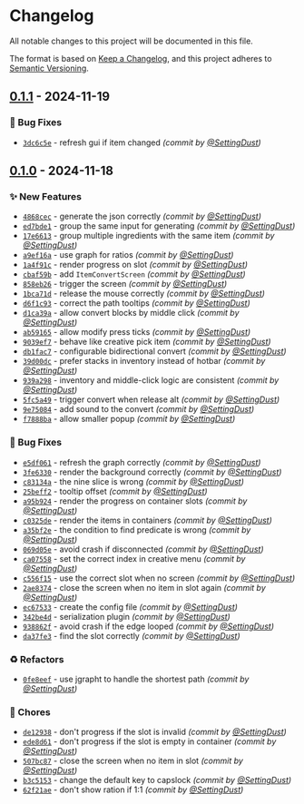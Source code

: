 # Changelog
All notable changes to this project will be documented in this file.

The format is based on [Keep a Changelog](https://keepachangelog.com/en/1.0.0/),
and this project adheres to [Semantic Versioning](https://semver.org/spec/v2.0.0.html).

## [0.1.1] - 2024-11-19
### :bug: Bug Fixes
- [`3dc6c5e`](https://github.com/game-design-driven/ItemConverter/commit/3dc6c5e9e333db8fae38fa02b824a5a1f263b8d0) - refresh gui if item changed *(commit by [@SettingDust](https://github.com/SettingDust))*


## [0.1.0] - 2024-11-18
### :sparkles: New Features
- [`4868cec`](https://github.com/game-design-driven/ItemConverter/commit/4868cecf65f442fba293ca2086a805028833ee23) - generate the json correctly *(commit by [@SettingDust](https://github.com/SettingDust))*
- [`ed7bde1`](https://github.com/game-design-driven/ItemConverter/commit/ed7bde1192311a4fcabafe9bae980818645632f2) - group the same input for generating *(commit by [@SettingDust](https://github.com/SettingDust))*
- [`17e6613`](https://github.com/game-design-driven/ItemConverter/commit/17e661382f2440270f4f8ec92a8e2c74d6fa25d2) - group multiple ingredients with the same item *(commit by [@SettingDust](https://github.com/SettingDust))*
- [`a9ef16a`](https://github.com/game-design-driven/ItemConverter/commit/a9ef16a03530a15704cb3ce1a5c94840e0738d81) - use graph for ratios *(commit by [@SettingDust](https://github.com/SettingDust))*
- [`1a4f91c`](https://github.com/game-design-driven/ItemConverter/commit/1a4f91cd1de1b1f0588b978fd12e565baf240c9e) - render progress on slot *(commit by [@SettingDust](https://github.com/SettingDust))*
- [`cbaf59b`](https://github.com/game-design-driven/ItemConverter/commit/cbaf59b3f31d3a913d6a02dbb8f0d9b513a3db10) - add `ItemConvertScreen` *(commit by [@SettingDust](https://github.com/SettingDust))*
- [`858eb26`](https://github.com/game-design-driven/ItemConverter/commit/858eb26a618ddf66b7ee31e4c004902da5e8d2b9) - trigger the screen *(commit by [@SettingDust](https://github.com/SettingDust))*
- [`1bca71d`](https://github.com/game-design-driven/ItemConverter/commit/1bca71d4c944b0dc353b527c1ed12be3495c9d64) - release the mouse correctly *(commit by [@SettingDust](https://github.com/SettingDust))*
- [`d6f1c93`](https://github.com/game-design-driven/ItemConverter/commit/d6f1c93470665057ec83235fd1820a342215f381) - correct the path tooltips *(commit by [@SettingDust](https://github.com/SettingDust))*
- [`d1ca39a`](https://github.com/game-design-driven/ItemConverter/commit/d1ca39a9a515c90e4e17e93f465d8c142b2ece23) - allow convert blocks by middle click *(commit by [@SettingDust](https://github.com/SettingDust))*
- [`ab59165`](https://github.com/game-design-driven/ItemConverter/commit/ab591656a9ad2ac2206becc5651a7b47525bbf36) - allow modify press ticks *(commit by [@SettingDust](https://github.com/SettingDust))*
- [`9039ef7`](https://github.com/game-design-driven/ItemConverter/commit/9039ef7fb908ff8c29811877907df639c176f0f6) - behave like creative pick item *(commit by [@SettingDust](https://github.com/SettingDust))*
- [`db1fac7`](https://github.com/game-design-driven/ItemConverter/commit/db1fac7858ac5d8e1371add3ece2c5e75faddd1e) - configurable bidirectional convert *(commit by [@SettingDust](https://github.com/SettingDust))*
- [`39d00dc`](https://github.com/game-design-driven/ItemConverter/commit/39d00dc30813bee8dab22734281d041a5d7650ef) - prefer stacks in inventory instead of hotbar *(commit by [@SettingDust](https://github.com/SettingDust))*
- [`939a298`](https://github.com/game-design-driven/ItemConverter/commit/939a298b1cd4d5404b2763379a4ccf70eef81fa1) - inventory and middle-click logic are consistent *(commit by [@SettingDust](https://github.com/SettingDust))*
- [`5fc5a49`](https://github.com/game-design-driven/ItemConverter/commit/5fc5a49d7a9e3a94213493694d4c9288d6ee7559) - trigger convert when release alt *(commit by [@SettingDust](https://github.com/SettingDust))*
- [`9e75084`](https://github.com/game-design-driven/ItemConverter/commit/9e750846d91bb8104fd9921fd19fd93189e2722e) - add sound to the convert *(commit by [@SettingDust](https://github.com/SettingDust))*
- [`f7888ba`](https://github.com/game-design-driven/ItemConverter/commit/f7888ba06517c1d8605e2fdbee891d6119949941) - allow smaller popup *(commit by [@SettingDust](https://github.com/SettingDust))*

### :bug: Bug Fixes
- [`e5df061`](https://github.com/game-design-driven/ItemConverter/commit/e5df061ba25c72ae11817ebe87c330bb5651dc8b) - refresh the graph correctly *(commit by [@SettingDust](https://github.com/SettingDust))*
- [`3fe6330`](https://github.com/game-design-driven/ItemConverter/commit/3fe633057e2dca4c00dfc1fbff9841039b089e0a) - render the background correctly *(commit by [@SettingDust](https://github.com/SettingDust))*
- [`c83134a`](https://github.com/game-design-driven/ItemConverter/commit/c83134a9d30295d24cd578d8fecd9357a8dfe499) - the nine slice is wrong *(commit by [@SettingDust](https://github.com/SettingDust))*
- [`25beff2`](https://github.com/game-design-driven/ItemConverter/commit/25beff250006362ce583bf8565920c2e84ad5d60) - tooltip offset *(commit by [@SettingDust](https://github.com/SettingDust))*
- [`a95b924`](https://github.com/game-design-driven/ItemConverter/commit/a95b9245c6e8f7a1a2a9587d8aae6e22f66445fb) - render the progress on container slots *(commit by [@SettingDust](https://github.com/SettingDust))*
- [`c0325de`](https://github.com/game-design-driven/ItemConverter/commit/c0325de99f3b407a38f76cb1a5ee3a2c781992ce) - render the items in containers *(commit by [@SettingDust](https://github.com/SettingDust))*
- [`a35bf2e`](https://github.com/game-design-driven/ItemConverter/commit/a35bf2e72e6097cf9633d99409ddd33deb6ba11e) - the condition to find predicate is wrong *(commit by [@SettingDust](https://github.com/SettingDust))*
- [`069d05e`](https://github.com/game-design-driven/ItemConverter/commit/069d05e46a244c8e58eed2f72877cdb34cb479aa) - avoid crash if disconnected *(commit by [@SettingDust](https://github.com/SettingDust))*
- [`ca07558`](https://github.com/game-design-driven/ItemConverter/commit/ca0755830d667254383a674138e609d3e49f4bac) - set the correct index in creative menu *(commit by [@SettingDust](https://github.com/SettingDust))*
- [`c556f15`](https://github.com/game-design-driven/ItemConverter/commit/c556f15d10cbd14c8bbab6d4c3ea169690dac1c4) - use the correct slot when no screen *(commit by [@SettingDust](https://github.com/SettingDust))*
- [`2ae8374`](https://github.com/game-design-driven/ItemConverter/commit/2ae8374e20c4efc85447aae8a9839424ad4ad250) - close the screen when no item in slot again *(commit by [@SettingDust](https://github.com/SettingDust))*
- [`ec67533`](https://github.com/game-design-driven/ItemConverter/commit/ec67533e38c3f8035ab469050a3bf1e9d0d6604a) - create the config file *(commit by [@SettingDust](https://github.com/SettingDust))*
- [`342be4d`](https://github.com/game-design-driven/ItemConverter/commit/342be4d71077d9a546f0ef1373a5934bd6977e72) - serialization plugin *(commit by [@SettingDust](https://github.com/SettingDust))*
- [`938862f`](https://github.com/game-design-driven/ItemConverter/commit/938862f68f9ace04e6a3118a8b14c4d9b2e3c149) - avoid crash if the edge looped *(commit by [@SettingDust](https://github.com/SettingDust))*
- [`da37fe3`](https://github.com/game-design-driven/ItemConverter/commit/da37fe34e58dc3e1cf17a2bc8810674ce2db67f4) - find the slot correctly *(commit by [@SettingDust](https://github.com/SettingDust))*

### :recycle: Refactors
- [`0fe8eef`](https://github.com/game-design-driven/ItemConverter/commit/0fe8eefe7b0105b543f60b8bd9c8e89d1a5209dc) - use jgrapht to handle the shortest path *(commit by [@SettingDust](https://github.com/SettingDust))*

### :wrench: Chores
- [`de12938`](https://github.com/game-design-driven/ItemConverter/commit/de129381f0ea4b66e279ac0064131abc8b1cb603) - don't progress if the slot is invalid *(commit by [@SettingDust](https://github.com/SettingDust))*
- [`ede8d61`](https://github.com/game-design-driven/ItemConverter/commit/ede8d61ef8feb144183952842712e71a5bb94777) - don't progress if the slot is empty in container *(commit by [@SettingDust](https://github.com/SettingDust))*
- [`507bc87`](https://github.com/game-design-driven/ItemConverter/commit/507bc879b4a45b79ce371dad595f71e2ac6eb768) - close the screen when no item in slot *(commit by [@SettingDust](https://github.com/SettingDust))*
- [`b3c5153`](https://github.com/game-design-driven/ItemConverter/commit/b3c51537d14d4d46f05528d77c0103041d8cc127) - change the default key to capslock *(commit by [@SettingDust](https://github.com/SettingDust))*
- [`62f21ae`](https://github.com/game-design-driven/ItemConverter/commit/62f21aef0b6820af126a78331c21b0e16c8d32ed) - don't show ration if 1:1 *(commit by [@SettingDust](https://github.com/SettingDust))*

[0.1.0]: https://github.com/game-design-driven/ItemConverter/compare/0.0.0...0.1.0
[0.1.1]: https://github.com/game-design-driven/ItemConverter/compare/0.1.0...0.1.1

